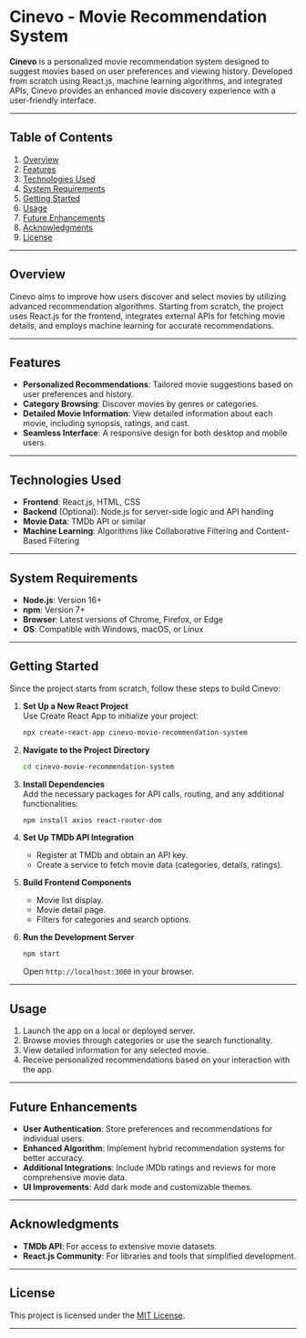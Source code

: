 # Cinevo - Movie Recommendation System

**Cinevo** is a personalized movie recommendation system designed to suggest movies based on user preferences and viewing history. Developed from scratch using React.js, machine learning algorithms, and integrated APIs, Cinevo provides an enhanced movie discovery experience with a user-friendly interface.

---

## Table of Contents

1. [Overview](#overview)  
2. [Features](#features)  
3. [Technologies Used](#technologies-used)  
4. [System Requirements](#system-requirements)  
5. [Getting Started](#getting-started)  
6. [Usage](#usage)  
7. [Future Enhancements](#future-enhancements)  
8. [Acknowledgments](#acknowledgments)  
9. [License](#license)  

---

## Overview

Cinevo aims to improve how users discover and select movies by utilizing advanced recommendation algorithms. Starting from scratch, the project uses React.js for the frontend, integrates external APIs for fetching movie details, and employs machine learning for accurate recommendations.

---

## Features

- **Personalized Recommendations**: Tailored movie suggestions based on user preferences and history.  
- **Category Browsing**: Discover movies by genres or categories.  
- **Detailed Movie Information**: View detailed information about each movie, including synopsis, ratings, and cast.  
- **Seamless Interface**: A responsive design for both desktop and mobile users.

---

## Technologies Used

- **Frontend**: React.js, HTML, CSS  
- **Backend** (Optional): Node.js for server-side logic and API handling  
- **Movie Data**: TMDb API or similar  
- **Machine Learning**: Algorithms like Collaborative Filtering and Content-Based Filtering  

---

## System Requirements

- **Node.js**: Version 16+  
- **npm**: Version 7+  
- **Browser**: Latest versions of Chrome, Firefox, or Edge  
- **OS**: Compatible with Windows, macOS, or Linux  

---

## Getting Started

Since the project starts from scratch, follow these steps to build Cinevo:

1. **Set Up a New React Project**  
   Use Create React App to initialize your project:  
   ```bash
   npx create-react-app cinevo-movie-recommendation-system
   ```

2. **Navigate to the Project Directory**  
   ```bash
   cd cinevo-movie-recommendation-system
   ```

3. **Install Dependencies**  
   Add the necessary packages for API calls, routing, and any additional functionalities:  
   ```bash
   npm install axios react-router-dom
   ```

4. **Set Up TMDb API Integration**  
   - Register at TMDb and obtain an API key.  
   - Create a service to fetch movie data (categories, details, ratings).  

5. **Build Frontend Components**  
   - Movie list display.  
   - Movie detail page.  
   - Filters for categories and search options.  

6. **Run the Development Server**  
   ```bash
   npm start
   ```
   Open `http://localhost:3000` in your browser.

---

## Usage

1. Launch the app on a local or deployed server.  
2. Browse movies through categories or use the search functionality.  
3. View detailed information for any selected movie.  
4. Receive personalized recommendations based on your interaction with the app.  

---

## Future Enhancements

- **User Authentication**: Store preferences and recommendations for individual users.  
- **Enhanced Algorithm**: Implement hybrid recommendation systems for better accuracy.  
- **Additional Integrations**: Include IMDb ratings and reviews for more comprehensive movie data.  
- **UI Improvements**: Add dark mode and customizable themes.  

---

## Acknowledgments

- **TMDb API**: For access to extensive movie datasets.  
- **React.js Community**: For libraries and tools that simplified development.  
---

## License

This project is licensed under the [MIT License](LICENSE).  

---
